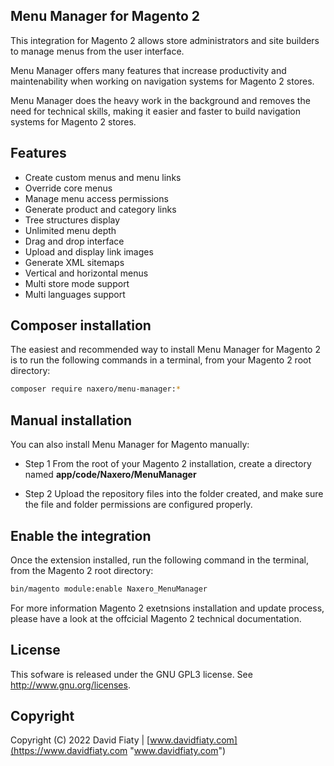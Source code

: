 ## Menu Manager for Magento 2
This integration for Magento 2 allows store administrators and site builders to manage menus from the user interface.

Menu Manager offers many features that increase productivity and maintenability when working on navigation systems for Magento 2 stores.

Menu Manager does the heavy work in the background and removes the need for technical skills, making it easier and faster to build navigation systems for Magento 2 stores.

## Features
* Create custom menus and menu links
* Override core menus
* Manage menu access permissions
* Generate product and category links
* Tree structures display
* Unlimited menu depth
* Drag and drop interface
* Upload and display link images
* Generate XML sitemaps
* Vertical and horizontal menus
* Multi store mode support
* Multi languages support

## Composer installation
The easiest and recommended way to install Menu Manager for Magento 2 is to run the following commands in a terminal, from your Magento 2 root directory:

```bash
composer require naxero/menu-manager:*
```

## Manual installation
You can also install Menu Manager for Magento manually:

* Step 1
From the root of your Magento 2 installation, create a directory named <strong>app/code/Naxero/MenuManager</strong>

* Step 2
Upload the repository files into the folder created, and make sure the file and folder permissions are configured properly.

## Enable the integration
Once the extension installed, run the following command in the terminal, from the Magento 2 root directory:

```bash
bin/magento module:enable Naxero_MenuManager
```

For more information Magento 2 exetnsions installation and update process, please have a look at the offcicial Magento 2 technical documentation.

## License
This sofware is released under the GNU GPL3 license. See <http://www.gnu.org/licenses>.

## Copyright
Copyright (C) 2022 David Fiaty | 
[www.davidfiaty.com](https://www.davidfiaty.com "www.davidfiaty.com")
